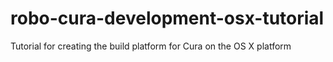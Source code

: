 # robo-cura-development-osx-tutorial
Tutorial for creating the build platform for Cura on the OS X platform
